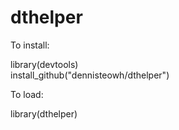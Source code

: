 # dthelper

To install:  

library(devtools)  
install_github("dennisteowh/dthelper")  

To load:  

library(dthelper)  
